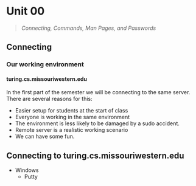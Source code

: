# Unit 00
> *Connecting, Commands, Man Pages, and Passwords*

## Connecting

### Our working environment

#### turing.cs.missouriwestern.edu

In the first part of the semester we will be connecting to the same server.  There are several reasons for this:

* Easier setup for students at the start of class
* Everyone is working in the same environment
* The environment is less likely to be damaged by a sudo accident.
* Remote server is a realistic working scenario
* We can have some fun.

## Connecting to turing.cs.missouriwestern.edu

* Windows
  * Putty
